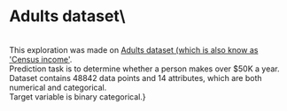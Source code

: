  # Adults dataset\
\
This exploration was made on [Adults dataset (which is also know as \'Census income\'](https://archive.ics.uci.edu/ml/datasets/Adult).\
Prediction task is to determine whether a person makes over $50K a year.\
Dataset contains 48842 data points and 14 attributes, which are both numerical and categorical.\
Target variable is binary categorical.}
